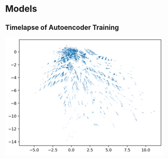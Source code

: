 # Models

## Timelapse of Autoencoder Training
[![Watch the video](https://raw.githubusercontent.com/nait400/ML-6d-sugra-landscape/main/models/gram-ae_all-models.png)](https://raw.githubusercontent.com/nait400/ML-6d-sugra-landscape/main/models/autoencoder-training_1274-updates.mp4)

